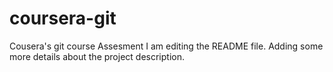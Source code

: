 # coursera-git
Cousera's git course Assesment
I am editing the README file. Adding some more details about the project description.
